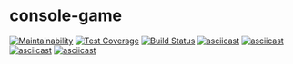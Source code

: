 # console-game

[![Maintainability](https://api.codeclimate.com/v1/badges/5130b9ff8653a5d46e1f/maintainability)](https://codeclimate.com/github/pocketmehdi/console-game/maintainability)
[![Test Coverage](https://api.codeclimate.com/v1/badges/5130b9ff8653a5d46e1f/test_coverage)](https://codeclimate.com/github/pocketmehdi/console-game/test_coverage)
[![Build Status](https://travis-ci.org/pocketmehdi/console-game.svg?branch=master)](https://travis-ci.org/pocketmehdi/console-game)
[![asciicast](https://asciinema.org/a/B5YbBGXXxZOhSnAvJ2hCLT61h.png)](https://asciinema.org/a/B5YbBGXXxZOhSnAvJ2hCLT61h)
[![asciicast](https://asciinema.org/a/UH7CvYFXcW0kblp8xb9pGeLQB.png)](https://asciinema.org/a/UH7CvYFXcW0kblp8xb9pGeLQB)
[![asciicast](https://asciinema.org/a/N7M2slIIkPTXmAG7396tnqQia.png)](https://asciinema.org/a/N7M2slIIkPTXmAG7396tnqQia)
[![asciicast](https://asciinema.org/a/SUxhBu6AiIWEMw3mVA5dq6jHj.png)](https://asciinema.org/a/SUxhBu6AiIWEMw3mVA5dq6jHj)
